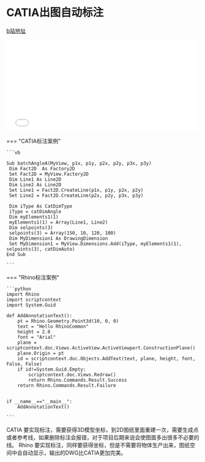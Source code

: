 
# CATIA出图自动标注


[b站地址](https://www.bilibili.com/video/BV1BM411E7po/)


<iframe src="//player.bilibili.com/player.html?bvid=BV1BM411E7po&page=1"  width="500" height="240" scrolling="no" border="0" frameborder="no" framespacing="0" allowfullscreen="true"> </iframe>

<!-- <video width="500" height="240" controls>
    <source src="//player.bilibili.com/player.html?bvid=BV1BM411E7po&page=1" >
</video> -->


=== "CATIA标注案例"

    ```vb

    Sub batchAngleA(MyView, p1x, p1y, p2x, p2y, p3x, p3y)
     Dim Fact2D  As Factory2D
     Set Fact2D = MyView.Factory2D
     Dim Line1 As Line2D
     Dim Line2 As Line2D
     Set Line1 = Fact2D.CreateLine(p1x, p1y, p2x, p2y)
     Set Line2 = Fact2D.CreateLine(p2x, p2y, p3x, p3y)
     
     Dim iType As CatDimType
     iType = catDimAngle
     Dim myElements1(1)
     myElements1(1) = Array(Line1, Line2)
     Dim selpoints(3)
     selpoints(3) = Array(150, 10, 120, 100)
     Dim MyDimension1 As DrawingDimension
     Set MyDimension1 = MyView.Dimensions.Add(iType, myElements1(1), selpoints(3), catDimAuto)
    End Sub

    ```

=== "Rhino标注案例"

    ```python
    import Rhino
    import scriptcontext
    import System.Guid
    
    def AddAnnotationText():
        pt = Rhino.Geometry.Point3d(10, 0, 0)
        text = "Hello RhinoCommon"
        height = 2.0
        font = "Arial"
        plane = scriptcontext.doc.Views.ActiveView.ActiveViewport.ConstructionPlane()
        plane.Origin = pt
        id = scriptcontext.doc.Objects.AddText(text, plane, height, font, False, False)
        if id!=System.Guid.Empty:
            scriptcontext.doc.Views.Redraw()
            return Rhino.Commands.Result.Success
        return Rhino.Commands.Result.Failure
    
    
    if __name__=="__main__":
        AddAnnotationText()

    ```

CATIA 要实现标注，需要获得3D模型坐标，到2D图纸里面重建一次，需要生成点或者参考线，如果删除标注会报错，对于项目后期来说会使图面多出很多不必要的线。
Rhino 要实现标注，同样要获得坐标，但是不需要将物体生产出来，图纸空间中会自动显示，输出的DWG比CATIA更加完美。



